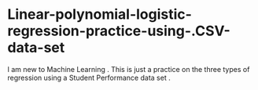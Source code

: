 # Linear-polynomial-logistic-regression-practice-using-.CSV-data-set
I am new to Machine Learning . This is just a practice on the three types of regression using a Student Performance data set .
